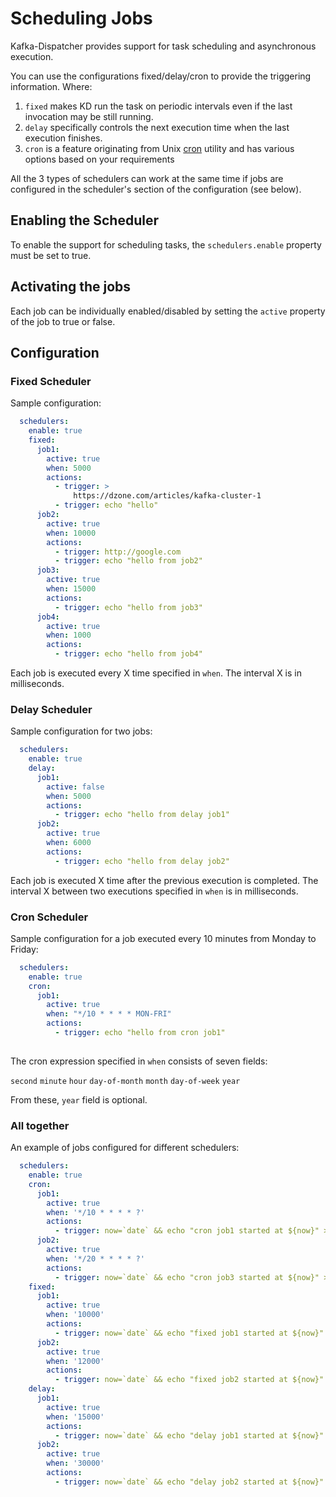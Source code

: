 # Scheduling Jobs
Kafka-Dispatcher provides support for task scheduling and asynchronous execution.
 
You can use the configurations fixed/delay/cron to provide the triggering information. Where:

1. <code>fixed</code> makes KD run the task on periodic intervals even if the last invocation may be still running.
2. <code>delay</code> specifically controls the next execution time when the last execution finishes.
3. <code>cron</code> is a feature originating from Unix [cron](https://en.wikipedia.org/wiki/Cron) utility and has various options based on your requirements

All the 3 types of schedulers can work at the same time if jobs are configured in the scheduler's section of the configuration (see below).

## Enabling the Scheduler 
To enable the support for scheduling tasks, the `schedulers.enable` property must be set to true.
 
## Activating the jobs
Each job can be individually enabled/disabled by setting the `active` property of the job to true or false. 

## Configuration
### Fixed Scheduler 
Sample configuration:

````yaml
  schedulers:
    enable: true
    fixed:
      job1:
        active: true
        when: 5000
        actions:
          - trigger: >
              https://dzone.com/articles/kafka-cluster-1
          - trigger: echo "hello"
      job2:
        active: true
        when: 10000
        actions:
          - trigger: http://google.com
          - trigger: echo "hello from job2"
      job3:
        active: true
        when: 15000
        actions:
          - trigger: echo "hello from job3"
      job4:
        active: true
        when: 1000
        actions:
          - trigger: echo "hello from job4"
````
Each job is executed every X time specified in `when`. The interval X is in milliseconds.

### Delay Scheduler 
Sample configuration for two jobs:

````yaml
  schedulers:
    enable: true
    delay:
      job1:
        active: false
        when: 5000
        actions:
          - trigger: echo "hello from delay job1"
      job2:
        active: true
        when: 6000
        actions:
          - trigger: echo "hello from delay job2"
````
Each job is executed X time after the previous execution is completed. The interval X between two executions specified in `when` is in milliseconds.

### Cron Scheduler 
Sample configuration for a job executed every 10 minutes from Monday to Friday:

````yaml
  schedulers:
    enable: true
    cron:
      job1:
        active: true
        when: "*/10 * * * * MON-FRI"
        actions:
          - trigger: echo "hello from cron job1"
     
````
The cron expression specified in `when` consists of seven fields:

`second` `minute` `hour` `day-of-month` `month` `day-of-week` `year`

From these, `year` field is optional.

### All together
An example of jobs configured for different schedulers:

````yaml
  schedulers:
    enable: true
    cron:
      job1:
        active: true
        when: '*/10 * * * * ?'
        actions:
          - trigger: now=`date` && echo "cron job1 started at ${now}" >> /Users/manuelesimi/EIPM/DispatcherSuite/kafka-service/jobs.txt
      job2:
        active: true
        when: '*/20 * * * * ?'
        actions:
          - trigger: now=`date` && echo "cron job3 started at ${now}" >> /Users/manuelesimi/EIPM/DispatcherSuite/kafka-service/jobs.txt
    fixed:
      job1:
        active: true
        when: '10000'
        actions:
          - trigger: now=`date` && echo "fixed job1 started at ${now}" >> /Users/manuelesimi/EIPM/DispatcherSuite/kafka-service/jobs.txt
      job2:
        active: true
        when: '12000'
        actions:
          - trigger: now=`date` && echo "fixed job2 started at ${now}" >> /Users/manuelesimi/EIPM/DispatcherSuite/kafka-service/jobs.txt
    delay:
      job1:
        active: true
        when: '15000'
        actions:
          - trigger: now=`date` && echo "delay job1 started at ${now}" >> /Users/manuelesimi/EIPM/DispatcherSuite/kafka-service/jobs.txt
      job2:
        active: true
        when: '30000'
        actions:
          - trigger: now=`date` && echo "delay job2 started at ${now}" >> /Users/manuelesimi/EIPM/DispatcherSuite/kafka-service/jobs.txt

````
